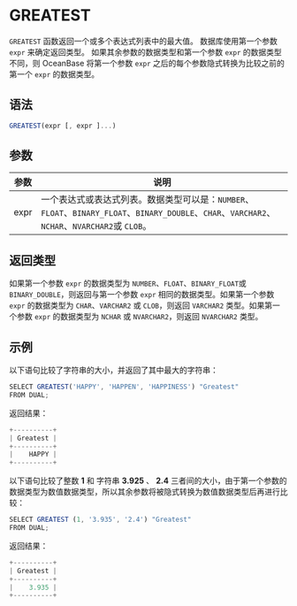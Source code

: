 GREATEST 
=============================



`GREATEST` 函数返回一个或多个表达式列表中的最大值。 数据库使用第一个参数 `expr` 来确定返回类型。 如果其余参数的数据类型和第一个参数 `expr` 的数据类型不同，则 OceanBase 将第一个参数 `expr` 之后的每个参数隐式转换为比较之前的第一个 `expr` 的数据类型。

语法 
--------------

```javascript
GREATEST(expr [, expr ]...)
```



参数 
--------------



|  参数  |                                                         说明                                                         |
|------|--------------------------------------------------------------------------------------------------------------------|
| expr | 一个表达式或表达式列表。数据类型可以是：`NUMBER`、`FLOAT`、`BINARY_FLOAT`、`BINARY_DOUBLE`、`CHAR`、`VARCHAR2`、`NCHAR`、`NVARCHAR2`或 `CLOB`。 |



返回类型 
----------------

如果第一个参数 `expr` 的数据类型为 `NUMBER`、`FLOAT`、`BINARY_FLOAT`或 `BINARY_DOUBLE`，则返回与第一个参数 `expr` 相同的数据类型。如果第一个参数 `expr` 的数据类型为 `CHAR`、`VARCHAR2` 或 `CLOB`，则返回 `VARCHAR2` 类型。如果第一个参数 `expr` 的数据类型为 `NCHAR` 或 `NVARCHAR2`，则返回 `NVARCHAR2` 类型。

示例 
--------------

以下语句比较了字符串的大小，并返回了其中最大的字符串：

```javascript
SELECT GREATEST('HAPPY', 'HAPPEN', 'HAPPINESS') "Greatest"
FROM DUAL;
```



返回结果：

```javascript
+----------+
| Greatest |
+----------+
|    HAPPY | 
+----------+
```



以下语句比较了整数 **1** 和 字符串 **3.925** 、 **2.4** 三者间的大小，由于第一个参数的数据类型为数值数据类型，所以其余参数将被隐式转换为数值数据类型后再进行比较：

```javascript
SELECT GREATEST (1, '3.935', '2.4') "Greatest"
FROM DUAL;
```



返回结果：

```javascript
+----------+
| Greatest |
+----------+
|    3.935 | 
+----------+
```


